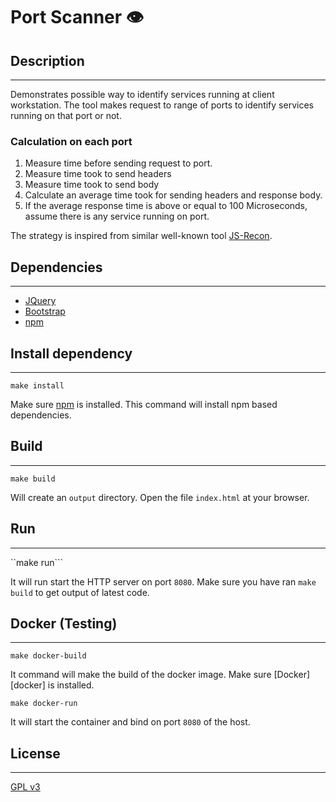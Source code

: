 # Port Scanner 👁️

## Description
---

Demonstrates possible way to identify services running at client workstation.
The tool makes request to range of ports to identify services running on that
port or not.


### Calculation on each port

1. Measure time before sending request to port.
2. Measure time took to send headers
3. Measure time took to send body
4. Calculate an average time took for sending headers and response body.
5. If the average response time is above or equal to 100 Microseconds, assume
   there is any service running on port.


The strategy is inspired from similar well-known tool [JS-Recon][js-recon].


## Dependencies
---

* [JQuery][jquery]
* [Bootstrap][bootstrap]
* [npm][npm]


## Install dependency
---

```
make install
```

Make sure [npm][npm] is installed. This command will install npm based
dependencies.


## Build
---

```
make build
```

Will create an `output` directory. Open the file `index.html` at your browser.


## Run
---

``make run```

It will run start the HTTP server on port `8080`. Make sure you have ran ```make
build``` to get output of latest code.


## Docker (Testing)
---
```
make docker-build
```

It command will make the build of the docker image. Make sure [Docker][docker]
is installed.

```
make docker-run
```

It will start the container and bind on port `8080` of the host.


## License
---
[GPL v3][gpl_v3]


[js-recon]: http://blog.andlabs.org/2010/12/port-scanning-with-html5-and-js-recon.html
[gpl_v3]: https://www.gnu.org/licenses/gpl-3.0.en.html
[jquery]: https://jquery.com/
[bootstrap]: https://getbootstrap.com/
[npm]: https://www.npmjs.com/
